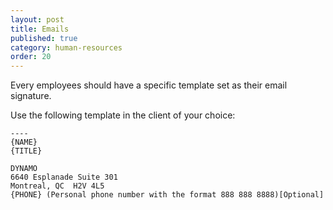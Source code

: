 ```yaml
---
layout: post
title: Emails
published: true
category: human-resources
order: 20
---
```

Every employees should have a specific template set as their email signature.

<!-- more -->

Use the following template in the client of your choice:

```
----
{NAME}
{TITLE}

DYNAMO
6640 Esplanade Suite 301
Montreal, QC  H2V 4L5
{PHONE} (Personal phone number with the format 888 888 8888)[Optional]
```
